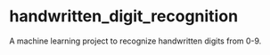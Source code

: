# handwritten_digit_recognition
A machine learning project to recognize handwritten digits from 0-9.  
